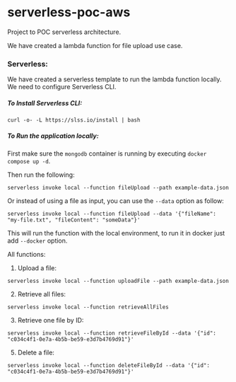 # serverless-poc-aws
Project to POC serverless architecture.

We have created a lambda function for file upload use case.

### Serverless:

We have created a serverless template to run the lambda function locally. We need to configure Serverless CLI.

##### To Install Serverless CLI:

```shell
curl -o- -L https://slss.io/install | bash
```

##### To Run the application locally:

First make sure the `mongodb` container is running by executing `docker compose up -d`.

Then run the following:

```shell
serverless invoke local --function fileUpload --path example-data.json
```

Or instead of using a file as input, you can use the `--data` option as follow:

```shell
serverless invoke local --function fileUpload --data '{"fileName": "my-file.txt", "fileContent": "someData"}'
```

This will run the function with the local environment, to run it in docker just add `--docker` option.

All functions:

1. Upload a file:

```shell
serverless invoke local --function uploadFile --path example-data.json
```

2. Retrieve all files:

```shell
serverless invoke local --function retrieveAllFiles
```

3. Retrieve one file by ID:

```shell
serverless invoke local --function retrieveFileById --data '{"id": "c034c4f1-0e7a-4b5b-be59-e3d7b4769d91"}'
```

5. Delete a file:

```shell
serverless invoke local --function deleteFileById --data '{"id": "c034c4f1-0e7a-4b5b-be59-e3d7b4769d91"}'
```